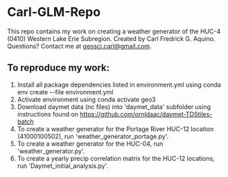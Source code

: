 # Carl-GLM-Repo
This repo contains my work on creating a weather generator of the HUC-4 (0410) Western Lake Erie Subregion. 
Created by Carl Fredrick G. Aquino. Questions? Contact me at geosci.carl@gmail.com.

## To reproduce my work:
1. Install all package dependencies listed in environment.yml using conda env create --file environment.yml
2. Activate environment using conda activate geo3
3. Download daymet data (nc files) into 'daymet_data' subfolder using instructions found on https://github.com/ornldaac/daymet-TDStiles-batch
4. To create a weather generator for the Portage River HUC-12 location (41000100502), run 'weather_generator_portage.py'.
5. To create a weather generator for the HUC-04, run 'weather_generator.py'.
6. To create a yearly precip correlation matrix for the HUC-12 locations, run 'Daymet_initial_analysis.py'.

